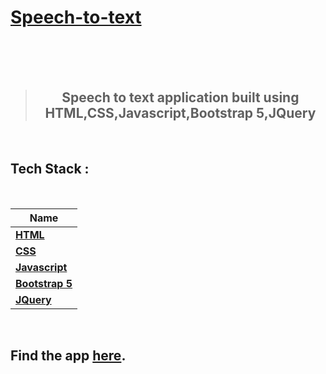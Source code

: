 # [Speech-to-text](https://speaktextjs.netlify.app/)

<br>
<br>
<div align="center">
<br>

> ## Speech to text application built using HTML,CSS,Javascript,Bootstrap 5,JQuery

 <br>
</div>

## Tech Stack :

<br>

| <div align ="center">Name </div>                                                   |
| -----------------------------------------------------------------------------------|
| **[HTML](https://www.w3schools.com/html/)**                                        |
| **[CSS](https://www.w3schools.com/css/)**                                          |
| **[Javascript](https://www.w3schools.com/js/)**                                    |
| **[Bootstrap 5](https://getbootstrap.com/docs/5.0/getting-started/introduction/)** |
| **[JQuery](https://jquery.com/)**                                                  |


<br>

## Find the app [here](https://speaktextjs.netlify.app/).

<br>
